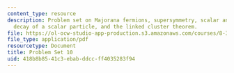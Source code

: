 ```yaml
---
content_type: resource
description: Problem set on Majorana fermions, supersymmetry, scalar and Dirac theories,
  decay of a scalar particle, and the linked cluster theorem.
file: https://ol-ocw-studio-app-production.s3.amazonaws.com/courses/8-323-relativistic-quantum-field-theory-i-spring-2008/418b8b8541c3ebabddccff4035283f94_ft1ps10_08_1.pdf
file_type: application/pdf
resourcetype: Document
title: Problem Set 10
uid: 418b8b85-41c3-ebab-ddcc-ff4035283f94
---
```

